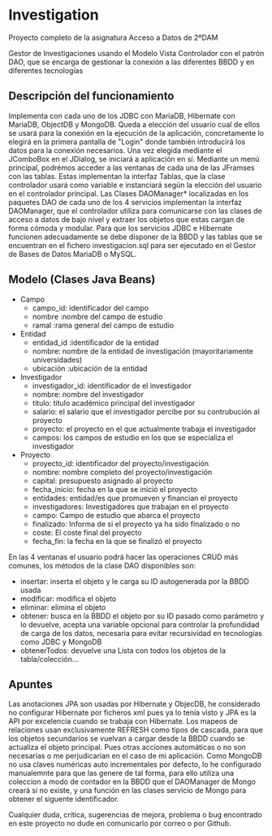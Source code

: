 # Investigation
Proyecto completo de la asignatura Acceso a Datos de 2ºDAM 

Gestor de Investigaciones usando el Modelo Vista Controlador con el patrón DAO, que se encarga de gestionar la conexión a las diferentes BBDD y en diferentes tecnologías

## Descripción del funcionamiento

Implementa con cada uno de los JDBC con MariaDB, Hibernate con MariaDB, ObjectDB y MongoDB. 
Queda a elección del usuario cual de ellos se usará para la conexión en la ejecución de la aplicación, concretamente lo elegirá en la primera pantalla de "Login" donde también introducirá los datos para la conexión necesarios.
Una vez elegida mediante el JComboBox en el JDialog, se iniciará a aplicación en sí.
Mediante un menú principal, podrémos acceder a las ventanas de cada una de las JFramses con las tablas. Estas implementan la interfaz Tablas, que la clase controlador usará como variable e instanciará según la elección del usuario en el controlador principal.
Las Clases DAOManager* localizadas en los paquetes DAO de cada uno de los 4 servicios implementan la interfaz DAOManager, que el controlador utiliza para comunicarse con las clases de acceso a datos de bajo nivel y extraer los objetos que estas cargan de forma cómoda y modular.
Para que los servicios JDBC e Hibernate funcionen adecuadamente se debe disponer de la BBDD y las tablas que se encuentran en el fichero investigacion.sql para ser ejecutado en el Gestor de Bases de Datos MariaDB o MySQL.

## Modelo (Clases Java Beans)

- Campo
    - campo_id: identificador del campo
    - nombre :nombre del campo de estudio
    - ramal :rama general del campo de estudio
- Entidad
    - entidad_id :identificador de la entidad
    - nombre: nombre de la entidad de investigación (mayoritariamente universidades)
    - ubicación :ubicación de la entidad
- Investigador
    - investigador_id: identificador de el investigador
    - nombre: nombre del investigador
    - titulo: titulo académico principal del investigador
    - salario: el salario que el investigador percibe por su contrubución al proyecto
    - proyecto: el proyecto en el que actualmente trabaja el investigador
    - campos: los campos de estudio en los que se especializa el investigador
- Proyecto
    - proyecto_id: identificador del proyecto/investigación
    - nombre: nombre completo del proyecto/investigación
    - capital: presupuesto asignado al proyecto
    - fecha_inicio: fecha en la que se inició el proyecto
    - entidades: entidad/es que promueven y financian el proyecto
    - investigadores: Investigadores que trabajan en el proyecto
    - campo: Campo de estudio que abarca el proyecto
    - finalizado: Informa de si el proyecto ya ha sido finalizado o no
    - coste: El coste final del proyecto
    - fecha_fin: la fecha en la que se finalizó el proyecto

En las 4 ventanas el usuario podrá hacer las operaciones CRUD más comunes, los métodos de la clase DAO disponibles son:
- insertar: inserta el objeto y le carga su ID autogenerada por la BBDD usada
- modificar: modifica el objeto 
- eliminar: elimina el objeto
- obtener: busca en la BBDD el objeto por su ID pasado como parámetro y lo devuelve, acepta una variable opcional para controlar la profundidad de carga de los datos, necesaria para evitar recursividad en tecnologías como JDBC y MongoDB
- obtenerTodos: devuelve una Lista con todos los objetos de la tabla/colección...

## Apuntes

Las anotaciones JPA son usadas por Hibernate y ObjecDB, he considerado no configurar Hibernate por ficheros xml pues ya lo tenía visto y JPA es la API por excelencia cuando se trabaja con Hibernate.
Los mapeos de relaciones usan exclusivamente REFRESH como tipos de cascada, para que los objetos secundarios se vuelvan a cargar desde la BBDD cuando se actualiza el objeto principal. Pues otras acciones automáticas o no son necesarias o me perjudicarian en el caso de mi aplicación.
Como MongoDB no usa claves numéricas auto incrementales por defecto, lo he configurado manualemnte para que las genere de tal forma, para ello utiliza una coleccion a modo de contador en la BBDD que el DAOManager de Mongo creará si no existe, y una función en las clases servicio de Mongo para obtener el siguente identificador.

Cualquier duda, crítica, sugerencias de mejora, problema o bug encontrado en este proyecto no dude en comunicarlo por correo o por Github.
